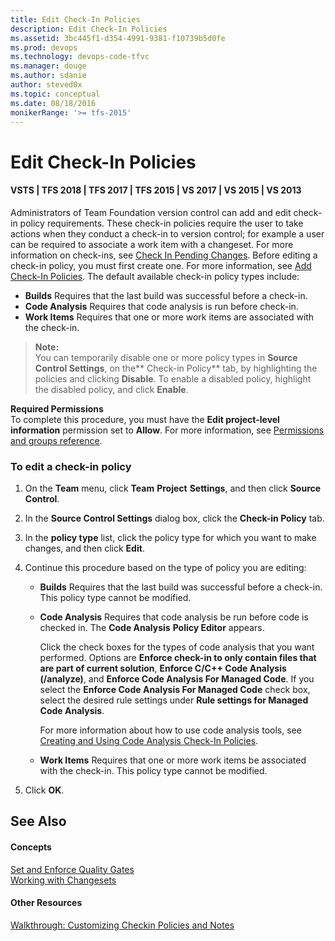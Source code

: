 ```yaml
---
title: Edit Check-In Policies
description: Edit Check-In Policies
ms.assetid: 3bc445f1-d354-4991-9381-f10739b5d0fe
ms.prod: devops
ms.technology: devops-code-tfvc
ms.manager: douge
ms.author: sdanie
author: steved0x
ms.topic: conceptual
ms.date: 08/18/2016
monikerRange: '>= tfs-2015'
---
```



# Edit Check-In Policies

#### VSTS | TFS 2018 | TFS 2017 | TFS 2015 | VS 2017 | VS 2015 | VS 2013

Administrators of Team Foundation version control can add and edit check-in policy requirements. These check-in policies require the user to take actions when they conduct a check-in to version control; for example a user can be required to associate a work item with a changeset. For more information on check-ins, see [Check In Pending Changes](https://msdn.microsoft.com/library/ms181411). Before editing a check-in policy, you must first create one. For more information, see [Add Check-In Policies](add-check-policies.md). The default available check-in policy types include:

-   **Builds**   Requires that the last build was successful before a check-in.  
-   **Code Analysis**   Requires that code analysis is run before check-in.  
-   **Work Items**   Requires that one or more work items are associated with the check-in.

>**Note:**  
>You can temporarily disable one or more policy types in **Source Control Settings**, on the** Check-in Policy** tab, by highlighting the policies and clicking **Disable**. To enable a disabled policy, highlight the disabled policy, and click **Enable**.

**Required Permissions**  
To complete this procedure, you must have the **Edit project-level information** permission set to **Allow**. For more information, see [Permissions and groups reference](../../organizations/security/permissions.md).

### To edit a check-in policy

1.  On the **Team** menu, click **Team** **Project** **Settings**, and then click **Source Control**.

2.  In the **Source Control Settings** dialog box, click the **Check-in Policy** tab.

3.  In the **policy type** list, click the policy type for which you want to make changes, and then click **Edit**.

4.  Continue this procedure based on the type of policy you are editing:

    -   **Builds**   Requires that the last build was successful before a check-in. This policy type cannot be modified.

    -   **Code Analysis**   Requires that code analysis be run before code is checked in. The **Code Analysis** **Policy Editor** appears.

        Click the check boxes for the types of code analysis that you want performed. Options are **Enforce check-in to only contain files that are part of current solution**, **Enforce C/C++ Code Analysis (/analyze)**, and **Enforce Code Analysis For Managed Code**. If you select the **Enforce Code Analysis For Managed Code** check box, select the desired rule settings under **Rule settings for Managed Code Analysis**.

        For more information about how to use code analysis tools, see [Creating and Using Code Analysis Check-In Policies](https://msdn.microsoft.com/library/ms182075).

    -   **Work Items**   Requires that one or more work items be associated with the check-in. This policy type cannot be modified.

5.  Click **OK**.

## See Also

#### Concepts

[Set and Enforce Quality Gates](set-enforce-quality-gates.md)  
[Working with Changesets](find-view-changesets.md)  
#### Other Resources

[Walkthrough: Customizing Checkin Policies and Notes](https://msdn.microsoft.com/library/ms181281)
